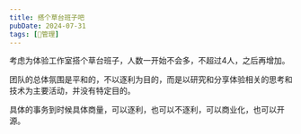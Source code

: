 ```yaml
---
title: 搭个草台班子吧
pubDate: 2024-07-31
tags: [💞管理]
---
```


考虑为体验工作室搭个草台班子，人数一开始不会多，不超过4人，之后再增加。

团队的总体氛围是平和的，不以逐利为目的，而是以研究和分享体验相关的思考和技术为主要活动，并没有特定目的。

具体的事务到时候具体商量，可以逐利，也可以不逐利，可以商业化，也可以开源。
